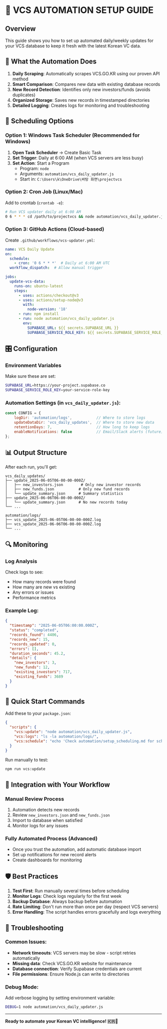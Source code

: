 # 🤖 VCS AUTOMATION SETUP GUIDE

## Overview
This guide shows you how to set up automated daily/weekly updates for your VCS database to keep it fresh with the latest Korean VC data.

## 🎯 What the Automation Does

1. **Daily Scraping**: Automatically scrapes VCS.GO.KR using our proven API method
2. **Smart Comparison**: Compares new data with existing database records  
3. **New Record Detection**: Identifies only new investors/funds (avoids duplicates)
4. **Organized Storage**: Saves new records in timestamped directories
5. **Detailed Logging**: Creates logs for monitoring and troubleshooting

## 📅 Scheduling Options

### Option 1: Windows Task Scheduler (Recommended for Windows)

1. **Open Task Scheduler** → Create Basic Task
2. **Set Trigger**: Daily at 6:00 AM (when VCS servers are less busy)
3. **Set Action**: Start a Program
   - Program: `node`
   - Arguments: `automation/vcs_daily_updater.js`
   - Start in: `C:\Users\k\OneDrive\바탕 화면\projectvcs`

### Option 2: Cron Job (Linux/Mac)

Add to crontab (`crontab -e`):
```bash
# Run VCS updater daily at 6:00 AM
0 6 * * * cd /path/to/projectvcs && node automation/vcs_daily_updater.js >> automation/logs/cron.log 2>&1
```

### Option 3: GitHub Actions (Cloud-based)

Create `.github/workflows/vcs-updater.yml`:
```yaml
name: VCS Daily Update
on:
  schedule:
    - cron: '0 6 * * *'  # Daily at 6:00 AM UTC
  workflow_dispatch:  # Allow manual trigger

jobs:
  update-vcs-data:
    runs-on: ubuntu-latest
    steps:
      - uses: actions/checkout@v3
      - uses: actions/setup-node@v3
        with:
          node-version: '18'
      - run: npm install
      - run: node automation/vcs_daily_updater.js
        env:
          SUPABASE_URL: ${{ secrets.SUPABASE_URL }}
          SUPABASE_SERVICE_ROLE_KEY: ${{ secrets.SUPABASE_SERVICE_ROLE_KEY }}
```

## 🎛️ Configuration

### Environment Variables
Make sure these are set:
```bash
SUPABASE_URL=https://your-project.supabase.co
SUPABASE_SERVICE_ROLE_KEY=your-service-role-key
```

### Automation Settings (in `vcs_daily_updater.js`):
```javascript
const CONFIG = {
    logDir: 'automation/logs',           // Where to store logs
    updateDataDir: 'vcs_daily_updates',  // Where to store new data
    retentionDays: 7,                    // How long to keep logs
    enableNotifications: false           // Email/Slack alerts (future)
};
```

## 📊 Output Structure

After each run, you'll get:

```
vcs_daily_updates/
├── update_2025-06-05T06-00-00-000Z/
│   ├── new_investors.json        # Only new investor records
│   ├── new_funds.json           # Only new fund records  
│   └── update_summary.json      # Summary statistics
├── update_2025-06-06T06-00-00-000Z/
│   └── update_summary.json      # No new records today
└── ...

automation/logs/
├── vcs_update_2025-06-05T06-00-00-000Z.log
├── vcs_update_2025-06-06T06-00-00-000Z.log
└── ...
```

## 🔍 Monitoring

### Log Analysis
Check logs to see:
- How many records were found
- How many are new vs existing
- Any errors or issues
- Performance metrics

### Example Log:
```json
{
  "timestamp": "2025-06-05T06:00:00.000Z",
  "status": "completed",
  "records_found": 4406,
  "records_new": 15,
  "records_updated": 0,
  "errors": [],
  "duration_seconds": 45.2,
  "details": {
    "new_investors": 3,
    "new_funds": 12,
    "existing_investors": 717,
    "existing_funds": 3689
  }
}
```

## 🚀 Quick Start Commands

Add these to your `package.json`:

```json
{
  "scripts": {
    "vcs:update": "node automation/vcs_daily_updater.js",
    "vcs:logs": "ls -la automation/logs/",
    "vcs:schedule": "echo 'Check automation/setup_scheduling.md for scheduling options'"
  }
}
```

Run manually to test:
```bash
npm run vcs:update
```

## 🎯 Integration with Your Workflow

### Manual Review Process
1. Automation detects new records
2. Review `new_investors.json` and `new_funds.json`
3. Import to database when satisfied
4. Monitor logs for any issues

### Fully Automated Process (Advanced)
- Once you trust the automation, add automatic database import
- Set up notifications for new record alerts
- Create dashboards for monitoring

## 🛡️ Best Practices

1. **Test First**: Run manually several times before scheduling
2. **Monitor Logs**: Check logs regularly for the first week
3. **Backup Database**: Always backup before automation
4. **Rate Limiting**: Don't run more than once per day (respect VCS servers)
5. **Error Handling**: The script handles errors gracefully and logs everything

## 🔧 Troubleshooting

### Common Issues:
- **Network timeouts**: VCS servers may be slow - script retries automatically
- **Missing data**: Check VCS.GO.KR website for maintenance
- **Database connection**: Verify Supabase credentials are current
- **File permissions**: Ensure Node.js can write to directories

### Debug Mode:
Add verbose logging by setting environment variable:
```bash
DEBUG=1 node automation/vcs_daily_updater.js
```

---

**Ready to automate your Korean VC intelligence! 🇰🇷🤖** 